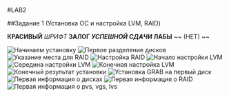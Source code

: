 #LAB2


##Задание 1 (Установка ОС и настройка LVM, RAID)

**КРАСИВЫЙ** _ШРИФТ_
**ЗАЛОГ _УСПЕШНОЙ СДАЧИ_ ЛАБЫ**
~~ (НЕТ) ~~

![Начинаем установку](https://github.com/Senesessiya/LabsForBykva/blob/master/lvm%20and%20raid/screenshots/part%201/1_Nachinaem_ustanovku.png "Начинаем установку")
![Первое разделение дисков](https://github.com/Senesessiya/LabsForBykva/blob/master/lvm%20and%20raid/screenshots/part%201/2_Pervoe_razdelenie_diskov.png "Первое разделение дисков")
![Указание места для RAID](https://github.com/Senesessiya/LabsForBykva/blob/master/lvm%20and%20raid/screenshots/part%201/3_Ukazanie_mesta_dlya_RAID.png "Указание места для RAID")
![Настройка RAID](https://github.com/Senesessiya/LabsForBykva/blob/master/lvm%20and%20raid/screenshots/part%201/4_Nastroyka_RAID.png "Настройка RAID")
![Начало настройки LVM](https://github.com/Senesessiya/LabsForBykva/blob/master/lvm%20and%20raid/screenshots/part%201/5_Nachalo_nastroyki_LVM.png "Начало настройки LVM")
![Середина настройки LVM](https://github.com/Senesessiya/LabsForBykva/blob/master/lvm%20and%20raid/screenshots/part%201/6_Seredina_nastroyki_LVM.png "Середина настройки LVM")
![Конечная настройка LVM](https://github.com/Senesessiya/LabsForBykva/blob/master/lvm%20and%20raid/screenshots/part%201/7_Konechnaya_nastroyka_LVM.png "Конечная настройка LVM")
![Конечный результат установки](https://github.com/Senesessiya/LabsForBykva/blob/master/lvm%20and%20raid/screenshots/part%201/8_Konechnyi_rezultat_ustanovki.png "Конечный результат установки")
![Установка GRAB на первый диск](https://github.com/Senesessiya/LabsForBykva/blob/master/lvm%20and%20raid/screenshots/part%201/9_Ustanovka_GRUB_na_perviy_disk.png "Установка GRAB на первый диск")
![Первая информация о дисках](https://github.com/Senesessiya/LabsForBykva/blob/master/lvm%20and%20raid/screenshots/part%201/10_Pervaya_informaciya_o_diskah.png "Первая информация о дисках")
![Первая информация о RAID](https://github.com/Senesessiya/LabsForBykva/blob/master/lvm%20and%20raid/screenshots/part%201/11_Pervaya_informaciya_o_RAID.png "Первая информация о RAID")
![Первая информация о pvs, vgs, lvs](https://github.com/Senesessiya/LabsForBykva/blob/master/lvm%20and%20raid/screenshots/part%201/12_Pervaya_informaciya_o_pvs_vgs_lvs.png "Первая информация о pvs, vgs, lvs")
